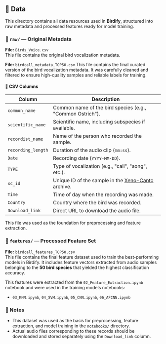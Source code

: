 ## 📁 Data

This directory contains all data resources used in **Birdify**, structured into raw metadata and processed features ready for model training.

### 📂 `raw/` — Original Metadata


**File:** `Birds_Voice.csv`  
This file contains the original bird vocalization metadata. 

**File:** `birdcall_metadata_TOP50.csv`
This file contains the final curated version of the bird vocalization metadata. It was carefully cleaned and filtered to ensure high-quality samples and reliable labels for training.

#### 📄 CSV Columns

| Column            | Description                                                                 |
|-------------------|-----------------------------------------------------------------------------|
| `common_name`     | Common name of the bird species (e.g., "Common Ostrich").                   |
| `scientific_name` | Scientific name, including subspecies if available.                         |
| `recordist_name`  | Name of the person who recorded the sample.                                 |
| `recording_length`| Duration of the audio clip (`mm:ss`).                                       |
| `Date`            | Recording date (`YYYY-MM-DD`).                                              |
| `TYPE`            | Type of vocalization (e.g., "call", "song", etc.).                          |
| `xc_id`           | Unique ID of the sample in the [Xeno-Canto](https://xeno-canto.org) archive.|
| `Time`            | Time of day when the recording was made.                                    |
| `Country`         | Country where the bird was recorded.                                        |
| `Download_link`   | Direct URL to download the audio file.                                      |

This file was used as the foundation for preprocessing and feature extraction.

### 📂 `features/` — Processed Feature Set

**File:** `birdcall_features_TOP50.csv`  
This file contains the final feature dataset used to train the best-performing models in Birdify. It includes feature vectors extracted from audio samples belonging to the **50 bird species** that yielded the highest classification accuracy.

This features were extracted from the `02_Feature_Extraction.ipynb` notebook and were used in the training models notebooks:
- `03_KNN.ipynb`, `04_SVM.ipynb`, `05_CNN.ipynb`, `06_AFCNN.ipynb`

### 📌 Notes

- This dataset was used as the basis for preprocessing, feature extraction, and model training in the [`notebooks/`](../notebooks) directory.
- Actual audio files corresponding to these records should be downloaded and stored separately using the `Download_link` column.


